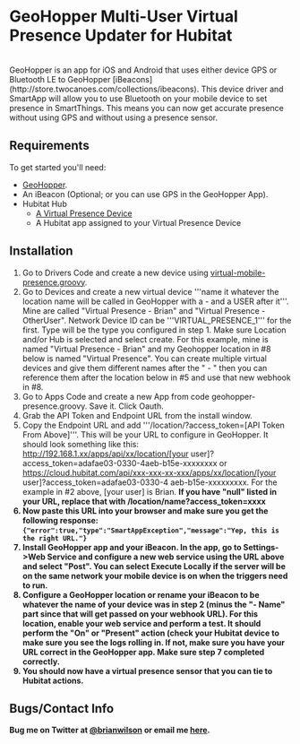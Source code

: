 GeoHopper Multi-User Virtual Presence Updater for Hubitat
=======
<br>
GeoHopper is an app for iOS and Android that uses either device GPS or
Bluetooth LE to GeoHopper [iBeacons](http://store.twocanoes.com/collections/ibeacons). This device
driver and SmartApp will allow you to use Bluetooth on your mobile
device to set presence in SmartThings. This means you can now get accurate
presence without using GPS and without using a presence sensor.

Requirements
------------
To get started you'll need:
- [GeoHopper](https://itunes.apple.com/us/app/geohopper/id605160102?mt=8).
- An iBeacon (Optional; or you can use GPS in the GeoHopper App). 
- Hubitat Hub
	- [A Virtual Presence Device](https://github.com/ajpri/STApps/blob/master/devicetypes/ajpri/virtual-mobile-presence.src/virtual-mobile-presence.groovy)
	- A Hubitat app assigned to your Virtual Presence Device

Installation
--------------------
1. Go to Drivers Code and create a new device using [virtual-mobile-presence.groovy](https://github.com/ajpri/STApps/blob/master/devicetypes/ajpri/virtual-mobile-presence.src/virtual-mobile-presence.groovy).
2. Go to Devices and create a new virtual device '''name it whatever the location name will be called in
GeoHopper with a - and a USER after it'''. Mine are called "Virtual Presence -
Brian" and "Virtual Presence - OtherUser".  Network Device ID can be
'''VIRTUAL_PRESENCE_1''' for the first. Type will be
the type you configured in step 1.  Make sure Location and/or Hub is selected
and select create. For this example, mine is named "Virtual Presence - Brian" and my
Geohopper location in #8 below is named "Virtual Presence". You can create multiple
virtual devices and give them different names after the " - " then you can
reference them after the location below in #5 and use that new webhook in #8.
3. Go to Apps Code and
create a new App from code geohopper-presence.groovy. Save it. Click Oauth.
4. Grab the API Token and Endpoint URL from the install window.
5. Copy the Endpoint URL and add '''/location/?access_token=[API Token From
Above]'''.  This will be your URL to configure in GeoHopper.  It should look 
something like this:
http://192.168.1.xx/apps/api/xx/location/[your user]?access_token=adafae03-0330-4aeb-b15e-xxxxxxxx
or https://cloud.hubitat.com/api/xxx-xxx-xx-xxx/apps/xx/location/[your user]?access_token=adafae03-0330-4
aeb-b15e-xxxxxxxxx.  For the example in #2 above, [your user] is Brian. <b>If you have "null" listed in your URL, replace that with /location/name?access_token=xxxx</br>
6. Now paste this URL into your browser and make sure you get the following
response:
<code>{"error":true,"type":"SmartAppException","message":"Yep, this is the right URL."} </code>
7. Install GeoHopper app and your iBeacon.  In the app, go to Settings->Web
Service and configure a new web service using the URL above and 
select "Post". You can
select Execute Locally if the server will be on the same network your mobile
device is on when the triggers need to run. 
8. Configure a GeoHopper location or rename your iBeacon to be whatever the
name of your device was in step 2 (minus the "- Name" part since that will get
passed on your webhook URL).  For this location, enable your web service
and perform a test.  It should perform the "On" or "Present" action (check your
 Hubitat device to make sure you see the logs rolling in.  If not, make sure
you have your URL correct in the GeoHopper app. Make sure step 7 completed
correctly.
9. You should now have a virtual presence sensor that you can tie to
Hubitat actions. 

Bugs/Contact Info
-----------------
Bug me on Twitter at [@brianwilson](http://twitter.com/brianwilson) or email me [here](http://cronological.com/comment.php?ref=bubba).


